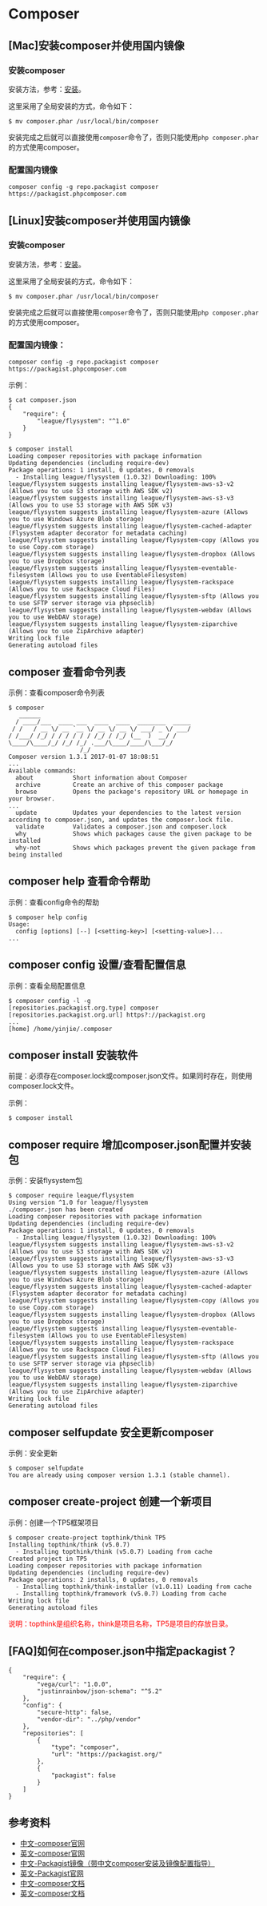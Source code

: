 # Composer

## [Mac]安装composer并使用国内镜像

### 安装composer

安装方法，参考：[安装](http://pkg.phpcomposer.com/#how-to-install-composer)。

这里采用了全局安装的方式，命令如下：

```
$ mv composer.phar /usr/local/bin/composer
```

安装完成之后就可以直接使用`composer`命令了，否则只能使用`php composer.phar`的方式使用composer。


### 配置国内镜像

```
composer config -g repo.packagist composer https://packagist.phpcomposer.com
```


## [Linux]安装composer并使用国内镜像

### 安装composer

安装方法，参考：[安装](http://pkg.phpcomposer.com/#how-to-install-composer)。

这里采用了全局安装的方式，命令如下：

```
$ mv composer.phar /usr/local/bin/composer
```

安装完成之后就可以直接使用`composer`命令了，否则只能使用`php composer.phar`的方式使用composer。


### 配置国内镜像：

```
composer config -g repo.packagist composer https://packagist.phpcomposer.com
```

示例：

```
$ cat composer.json 
{
    "require": {
        "league/flysystem": "^1.0"
    }
}
```
```
$ composer install
Loading composer repositories with package information
Updating dependencies (including require-dev)
Package operations: 1 install, 0 updates, 0 removals
  - Installing league/flysystem (1.0.32) Downloading: 100%         
league/flysystem suggests installing league/flysystem-aws-s3-v2 (Allows you to use S3 storage with AWS SDK v2)
league/flysystem suggests installing league/flysystem-aws-s3-v3 (Allows you to use S3 storage with AWS SDK v3)
league/flysystem suggests installing league/flysystem-azure (Allows you to use Windows Azure Blob storage)
league/flysystem suggests installing league/flysystem-cached-adapter (Flysystem adapter decorator for metadata caching)
league/flysystem suggests installing league/flysystem-copy (Allows you to use Copy.com storage)
league/flysystem suggests installing league/flysystem-dropbox (Allows you to use Dropbox storage)
league/flysystem suggests installing league/flysystem-eventable-filesystem (Allows you to use EventableFilesystem)
league/flysystem suggests installing league/flysystem-rackspace (Allows you to use Rackspace Cloud Files)
league/flysystem suggests installing league/flysystem-sftp (Allows you to use SFTP server storage via phpseclib)
league/flysystem suggests installing league/flysystem-webdav (Allows you to use WebDAV storage)
league/flysystem suggests installing league/flysystem-ziparchive (Allows you to use ZipArchive adapter)
Writing lock file
Generating autoload files
```


## composer 查看命令列表

示例：查看composer命令列表

```
$ composer
   ______
  / ____/___  ____ ___  ____  ____  ________  _____
 / /   / __ \/ __ `__ \/ __ \/ __ \/ ___/ _ \/ ___/
/ /___/ /_/ / / / / / / /_/ / /_/ (__  )  __/ /
\____/\____/_/ /_/ /_/ .___/\____/____/\___/_/
                    /_/
Composer version 1.3.1 2017-01-07 18:08:51
...
Available commands:
  about           Short information about Composer
  archive         Create an archive of this composer package
  browse          Opens the package's repository URL or homepage in your browser.
...
  update          Updates your dependencies to the latest version according to composer.json, and updates the composer.lock file.
  validate        Validates a composer.json and composer.lock
  why             Shows which packages cause the given package to be installed
  why-not         Shows which packages prevent the given package from being installed
```

## composer help 查看命令帮助

示例：查看config命令的帮助

```
$ composer help config
Usage:
  config [options] [--] [<setting-key>] [<setting-value>]...
...
```


## composer config 设置/查看配置信息

示例：查看全局配置信息

```
$ composer config -l -g
[repositories.packagist.org.type] composer
[repositories.packagist.org.url] https?://packagist.org
...
[home] /home/yinjie/.composer
```


## composer install 安装软件

前提：必须存在composer.lock或composer.json文件。如果同时存在，则使用composer.lock文件。

示例：

```
$ composer install
```


## composer require 增加composer.json配置并安装包

示例：安装flysystem包

```
$ composer require league/flysystem
Using version ^1.0 for league/flysystem
./composer.json has been created
Loading composer repositories with package information
Updating dependencies (including require-dev)
Package operations: 1 install, 0 updates, 0 removals
  - Installing league/flysystem (1.0.32) Downloading: 100%         
league/flysystem suggests installing league/flysystem-aws-s3-v2 (Allows you to use S3 storage with AWS SDK v2)
league/flysystem suggests installing league/flysystem-aws-s3-v3 (Allows you to use S3 storage with AWS SDK v3)
league/flysystem suggests installing league/flysystem-azure (Allows you to use Windows Azure Blob storage)
league/flysystem suggests installing league/flysystem-cached-adapter (Flysystem adapter decorator for metadata caching)
league/flysystem suggests installing league/flysystem-copy (Allows you to use Copy.com storage)
league/flysystem suggests installing league/flysystem-dropbox (Allows you to use Dropbox storage)
league/flysystem suggests installing league/flysystem-eventable-filesystem (Allows you to use EventableFilesystem)
league/flysystem suggests installing league/flysystem-rackspace (Allows you to use Rackspace Cloud Files)
league/flysystem suggests installing league/flysystem-sftp (Allows you to use SFTP server storage via phpseclib)
league/flysystem suggests installing league/flysystem-webdav (Allows you to use WebDAV storage)
league/flysystem suggests installing league/flysystem-ziparchive (Allows you to use ZipArchive adapter)
Writing lock file
Generating autoload files
```


## composer selfupdate 安全更新composer

示例：安全更新

```
$ composer selfupdate
You are already using composer version 1.3.1 (stable channel).
```


## composer create-project 创建一个新项目

示例：创建一个TP5框架项目

```
$ composer create-project topthink/think TP5
Installing topthink/think (v5.0.7)
  - Installing topthink/think (v5.0.7) Loading from cache
Created project in TP5
Loading composer repositories with package information
Updating dependencies (including require-dev)
Package operations: 2 installs, 0 updates, 0 removals
  - Installing topthink/think-installer (v1.0.11) Loading from cache
  - Installing topthink/framework (v5.0.7) Loading from cache
Writing lock file
Generating autoload files
```

<font color="red">
说明：topthink是组织名称，think是项目名称，TP5是项目的存放目录。
</font>


## [FAQ]如何在composer.json中指定packagist？

```
{
    "require": {
        "vega/curl": "1.0.0",
        "justinrainbow/json-schema": "^5.2"
    },
    "config": {
        "secure-http": false,
        "vendor-dir": "../php/vendor"
    },
    "repositories": [
        {
            "type": "composer",
            "url": "https://packagist.org/"
        },
        {
            "packagist": false
        }
    ]
}
```


## 参考资料

- [中文-composer官网](https://www.phpcomposer.com/)
- [英文-composer官网](https://getcomposer.org/)
- [中文-Packagist镜像（带中文composer安装及镜像配置指导）](http://pkg.phpcomposer.com/)
- [英文-Packagist官网](http://packagist.org/)
- [中文-composer文档](http://docs.phpcomposer.com/)
- [英文-composer文档](https://getcomposer.org/doc/)






